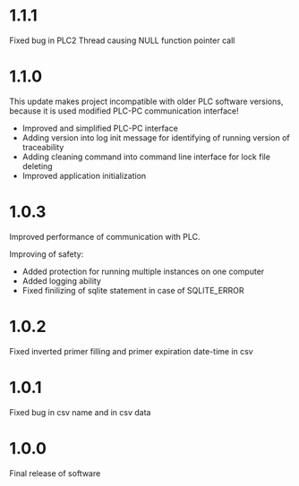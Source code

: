 # 1.1.1 
Fixed bug in PLC2 Thread causing NULL function pointer call

# 1.1.0
This update makes project incompatible with older PLC software versions, because it is used modified PLC-PC communication interface!

* Improved and simplified PLC-PC interface
* Adding version into log init message for identifying of running version of traceability
* Adding cleaning command into command line interface for lock file deleting
* Improved application initialization

# 1.0.3
Improved performance of communication with PLC.

Improving of safety:
* Added protection for running multiple instances on one computer
* Added logging ability
* Fixed finilizing of sqlite statement in case of SQLITE_ERROR

# 1.0.2
Fixed inverted primer filling and primer expiration date-time in csv

# 1.0.1
Fixed bug in csv name and in csv data

# 1.0.0
Final release of software 
